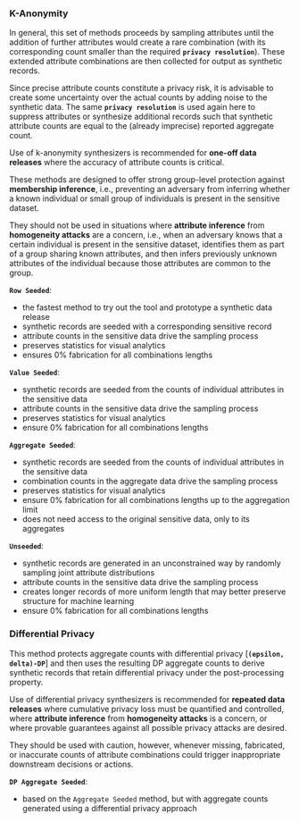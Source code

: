 ### K-Anonymity

In general, this set of methods proceeds by sampling attributes until the addition of further attributes would create a rare combination (with its corresponding count smaller than the required **`privacy resolution`**). These extended attribute combinations are then collected for output as synthetic records.

Since precise attribute counts constitute a privacy risk, it is advisable to create some uncertainty over the actual counts by adding noise to the synthetic data. The same **`privacy resolution`** is used again here to suppress attributes or synthesize additional records such that synthetic attribute counts are equal to the (already imprecise) reported aggregate count.

Use of k-anonymity synthesizers is recommended for **one-off data releases** where the accuracy of attribute counts is critical. 

These methods are designed to offer strong group-level protection against **membership inference**, i.e., preventing an adversary from inferring whether a known individual or small group of individuals is present in the sensitive dataset.

They should not be used in situations where **attribute inference** from **homogeneity attacks** are a concern, i.e., when an adversary knows that a certain individual is present in the sensitive dataset, identifies them as part of a group sharing known attributes, and then infers previously unknown attributes of the individual because those attributes are common to the group. 

**`Row Seeded`**:
- the fastest method to try out the tool and prototype a synthetic data release
- synthetic records are seeded with a corresponding sensitive record
- attribute counts in the sensitive data drive the sampling process
- preserves statistics for visual analytics
- ensures 0% fabrication for all combinations lengths

**`Value Seeded`**:
- synthetic records are seeded from the counts of individual attributes in the sensitive data
- attribute counts in the sensitive data drive the sampling process
- preserves statistics for visual analytics
- ensure 0% fabrication for all combinations lengths

**`Aggregate Seeded`**:
- synthetic records are seeded from the counts of individual attributes in the sensitive data
- combination counts in the aggregate data drive the sampling process
- preserves statistics for visual analytics
- ensure 0% fabrication for all combinations lengths up to the aggregation limit
- does not need access to the original sensitive data, only to its aggregates

**`Unseeded`**:
- synthetic records are generated in an unconstrained way by randomly sampling joint attribute distributions
- attribute counts in the sensitive data drive the sampling process
- creates longer records of more uniform length that may better preserve structure for machine learning
- ensure 0% fabrication for all combinations lengths

### Differential Privacy

This method protects aggregate counts with differential privacy [**`(epsilon, delta)-DP`**] and then uses the resulting DP aggregate counts to derive synthetic records that retain differential privacy under the post-processing property.

Use of differential privacy synthesizers is recommended for **repeated data releases** where cumulative privacy loss must be quantified and controlled, where **attribute inference** from **homogeneity attacks** is a concern, or where provable guarantees against all possible privacy attacks are desired.

They should be used with caution, however, whenever missing, fabricated, or inaccurate counts of attribute combinations could trigger inappropriate downstream decisions or actions.

**`DP Aggregate Seeded`**:
- based on the `Aggregate Seeded` method, but with aggregate counts generated using a differential privacy approach